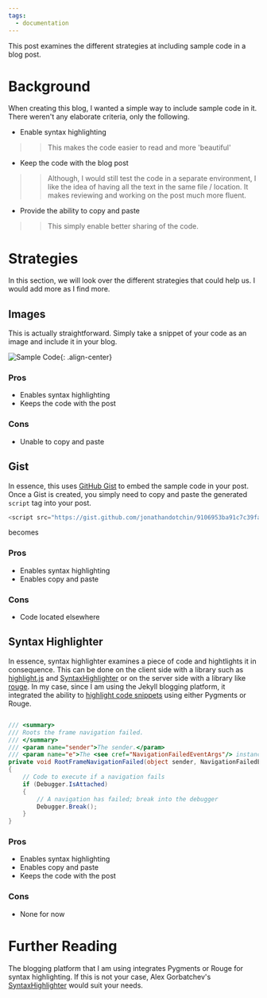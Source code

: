 ```yaml
---
tags:
  - documentation
---
```


This post examines the different strategies at including sample code in a blog post.

# Background

When creating this blog, I wanted a simple way to include sample code in it. There weren't any elaborate criteria, only the following.

- Enable syntax highlighting
>> This makes the code easier to read and more 'beautiful'
- Keep the code with the blog post
>> Although, I would still test the code in a separate environment, I like the idea of having all the text in the same file / location. It makes reviewing and working on the post much more fluent.
- Provide the ability to copy and paste
>> This simply enable better sharing of the code.

# Strategies

In this section, we will look over the different strategies that could help us. I would add more as I find more.

## Images

This is actually straightforward. Simply take a snippet of your code as an image and include it in your blog.

![Sample Code]({{site.url}}/resources/2015-12-09-Displaying-Sample-Code-In-Blog-Posts\images/sample-code.PNG "Sample Code"){: .align-center}

### Pros

- Enables syntax highlighting
- Keeps the code with the post

### Cons

- Unable to copy and paste

## Gist

In essence, this uses [GitHub Gist](https://gist.github.com/) to embed the sample code in your post. Once a Gist is created, you simply need to copy and paste the generated `script` tag into your post.

``` javascript
<script src="https://gist.github.com/jonathandotchin/9106953ba91c7c39fa11375a6a293f01.js"></script>
```

becomes

<script src="https://gist.github.com/jonathandotchin/9106953ba91c7c39fa11375a6a293f01.js"></script>

### Pros

- Enables syntax highlighting
- Enables copy and paste

### Cons

- Code located elsewhere

## Syntax Highlighter

In essence, syntax highlighter examines a piece of code and hightlights it in consequence. This can be done on the client side with a library such as [highlight.js](https://highlightjs.org/) and [SyntaxHighlighter](http://alexgorbatchev.com/SyntaxHighlighter/) or on the server side with a library like [rouge](http://rouge.jneen.net/). In my case, since I am using the Jekyll blogging platform, it integrated the ability to [highlight code snippets](http://jekyllrb.com/docs/posts/) using either Pygments or Rouge.

``` c#

/// <summary>
/// Roots the frame navigation failed.
/// </summary>
/// <param name="sender">The sender.</param>
/// <param name="e">The <see cref="NavigationFailedEventArgs"/> instance containing the event data.</param>
private void RootFrameNavigationFailed(object sender, NavigationFailedEventArgs e)
{
    // Code to execute if a navigation fails
    if (Debugger.IsAttached)
    {
        // A navigation has failed; break into the debugger
        Debugger.Break();
    }
}

```

### Pros

- Enables syntax highlighting
- Enables copy and paste
- Keeps the code with the post

### Cons

- None for now

# Further Reading

The blogging platform that I am using integrates Pygments or Rouge for syntax highlighting. If this is not your case, Alex Gorbatchev's [SyntaxHighlighter](http://alexgorbatchev.com/SyntaxHighlighter/manual/installation.html) would suit your needs.